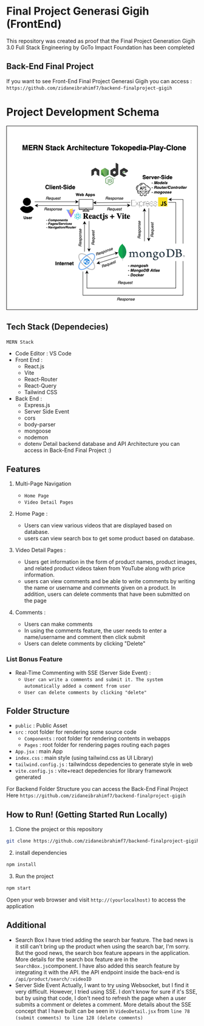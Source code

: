 # Final Project Generasi Gigih (FrontEnd)

This repository was created as proof that the Final Project Generation Gigih 3.0 Full Stack Engineering by GoTo Impact Foundation has been completed

## Back-End Final Project

If you want to see Front-End Final Project Generasi Gigih you can access :
`https://github.com/zidaneibrahimf7/backend-finalproject-gigih`

# Project Development Schema

![Architecture Final Project Schema](./public/Architecture_FinalProject_Gigih.drawio-2.png)

## Tech Stack (Dependecies)

`MERN Stack`

- Code Editor : VS Code
- Front End :
  - React.js
  - Vite
  - React-Router
  - React-Query
  - Tailwind CSS
- Back End :
  - Express.js
  - Server Side Event
  - cors
  - body-parser
  - mongoose
  - nodemon
  - dotenv
    Detail backend database and API Architecture you can access in Back-End Final Project :)

## Features

1. Multi-Page Navigation

   - `Home Page`
   - `Video Detail Pages`

2. Home Page :

   - Users can view various videos that are displayed based on database.
   - users can view search box to get some product based on database.

3. Video Detail Pages :

   - Users get information in the form of product names, product images, and related product videos taken from YouTube along with price information.
   - users can view comments and be able to write comments by writing the name or username and comments given on a product. In addition, users can delete comments that have been submitted on the page

4. Comments :

   - Users can make comments
   - In using the comments feature, the user needs to enter a name/username and comment then click submit
   - Users can delete comments by clicking "Delete"

### List Bonus Feature

- Real-Time Commenting with SSE (Server Side Event) :
  - `User can write a comments and submit it. The system automatically added a comment from user`
  - `User can delete comments by clicking "delete"`

## Folder Structure

- `public` : Public Asset
- `src` : root folder for rendering some source code
  - `Components` : root folder for rendering contents in webapps
  - `Pages` : root folder for rendering pages routing each pages
- `App.jsx` : main App
- `index.css` : main style (using tailwind.css as UI Library)
- `tailwind.config.js` : tailwindcss depedencies to generate style in web
- `vite.config.js` : vite+react depedencies for library framework generated

For Backend Folder Structure you can access the Back-End Final Project Here
`https://github.com/zidaneibrahimf7/backend-finalproject-gigih`

## How to Run! (Getting Started Run Locally)

1. Clone the project or this repository

```bash
git clone https://github.com/zidaneibrahimf7/backend-finalproject-gigih.git
```

2. install dependencies

```bash
npm install
```

3. Run the project

```bash
npm start
```

Open your web browser and visit `http://(yourlocalhost)` to access the application

## Additional

- Search Box
  I have tried adding the search bar feature. The bad news is it still can't bring up the product when using the search bar, I'm sorry. But the good news, the search box feature appears in the application. More details for the search box feature are in the `SearchBox.js`component. I have also added this search feature by integrating it with the API. the API endpoint inside the back-end is `/api/product/search/:videoID`
- Server Side Event
  Actually, I want to try using Websocket, but I find it very difficult. However, I tried using SSE. I don't know for sure if it's SSE, but by using that code, I don't need to refresh the page when a user submits a comment or deletes a comment. More details about the SSE concept that I have built can be seen in `VideoDetail.jsx` from `line 78 (submit comments) to line 128 (delete comments)`
